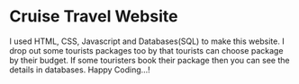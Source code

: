 # Cruise Travel Website
 I used HTML, CSS, Javascript and Databases(SQL) to make this website. I drop out some tourists packages too by that tourists can choose package by their budget. If some touristers book their package then you can see the details in databases. Happy Coding...!
